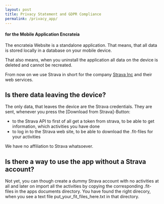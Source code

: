 ```yaml
---
layout: post
title: Privacy Statement and GDPR Compliance
permalink: /privacy_app/
---
```


#### for the Mobile Application Encrateia

The encrateia Website is a standalone application. That means, that all data
is stored locally in a database on your mobile device.

That also means, when you uninstall the application all data on the device is
deleted and cannot be recreated.

From now on we use Strava in short for the company
[Strava Inc](http://www.strava.com/) and their web services.

## Is there data leaving the device?

The only data, that leaves the device are the Strava credentials.
They are sent, whenever you press the [Download from Strava]-Button:

* to the Strava API to first of all get a token from strava, to be able to get
  information, which activities you have done
* to log in to the Strava web site, to be able to download the .fit-files for
  your activities

We have no affiliation to Strava whatsoever.

## Is there a way to use the app without a Strava account?

Not yet, you can though create a dummy Strava account with no activities at
all and later on import all the activities by copying the corresponding
.fit-files in the apps documents directory. You have found the right direcory,
when you see a text file put_your_fit_files_here.txt in that directory.
